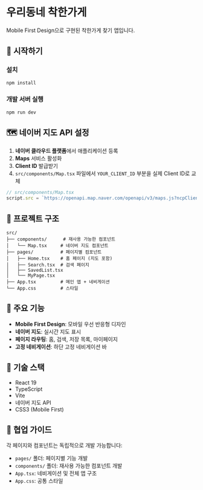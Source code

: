 # 우리동네 착한가게

Mobile First Design으로 구현된 착한가게 찾기 앱입니다.

## 🚀 시작하기

### 설치
```bash
npm install
```

### 개발 서버 실행
```bash
npm run dev
```

## 🗺️ 네이버 지도 API 설정

1. **네이버 클라우드 플랫폼**에서 애플리케이션 등록
2. **Maps** 서비스 활성화
3. **Client ID** 발급받기
4. `src/components/Map.tsx` 파일에서 `YOUR_CLIENT_ID` 부분을 실제 Client ID로 교체

```typescript
// src/components/Map.tsx
script.src = `https://openapi.map.naver.com/openapi/v3/maps.js?ncpClientId=YOUR_ACTUAL_CLIENT_ID`;
```

## 📁 프로젝트 구조

```
src/
├── components/      # 재사용 가능한 컴포넌트
│   └── Map.tsx     # 네이버 지도 컴포넌트
├── pages/          # 페이지별 컴포넌트
│   ├── Home.tsx    # 홈 페이지 (지도 포함)
│   ├── Search.tsx  # 검색 페이지
│   ├── SavedList.tsx
│   └── MyPage.tsx
├── App.tsx         # 메인 앱 + 네비게이션
└── App.css         # 스타일
```

## 🎨 주요 기능

- **Mobile First Design**: 모바일 우선 반응형 디자인
- **네이버 지도**: 실시간 지도 표시
- **페이지 라우팅**: 홈, 검색, 저장 목록, 마이페이지
- **고정 네비게이션**: 하단 고정 네비게이션 바

## 🔧 기술 스택

- React 19
- TypeScript
- Vite
- 네이버 지도 API
- CSS3 (Mobile First)

## 👥 협업 가이드

각 페이지와 컴포넌트는 독립적으로 개발 가능합니다:
- `pages/` 폴더: 페이지별 기능 개발
- `components/` 폴더: 재사용 가능한 컴포넌트 개발
- `App.tsx`: 네비게이션 및 전체 앱 구조
- `App.css`: 공통 스타일
